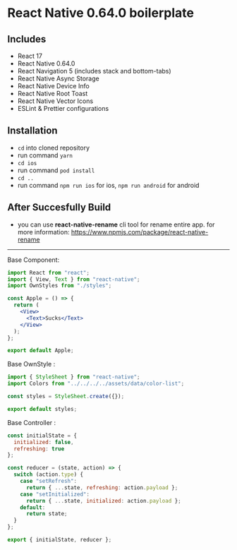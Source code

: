 # React Native 0.64.0 boilerplate

## Includes

- React 17
- React Native 0.64.0
- React Navigation 5 (includes stack and bottom-tabs)
- React Native Async Storage
- React Native Device Info
- React Native Root Toast
- React Native Vector Icons
- ESLint & Prettier configurations

## Installation

- `cd` into cloned repository
- run command `yarn`
- `cd ios`
- run command `pod install`
- `cd ..`
- run command `npm run ios` for ios, `npm run android` for android

## After Succesfully Build
- you can use **react-native-rename** cli tool for rename entire app. for more information: https://www.npmjs.com/package/react-native-rename

---

Base Component:

```jsx
import React from "react";
import { View, Text } from "react-native";
import OwnStyles from "./styles";

const Apple = () => {
  return (
    <View>
      <Text>Sucks</Text>
    </View>
  );
};

export default Apple;
```

Base OwnStyle :

```js
import { StyleSheet } from "react-native";
import Colors from "../../../../assets/data/color-list";

const styles = StyleSheet.create({});

export default styles;
```

Base Controller :

```js
const initialState = {
  initialized: false,
  refreshing: true
};

const reducer = (state, action) => {
  switch (action.type) {
    case "setRefresh":
      return { ...state, refreshing: action.payload };
    case "setInitialized":
      return { ...state, initialized: action.payload };
    default:
      return state;
  }
};

export { initialState, reducer };
```
